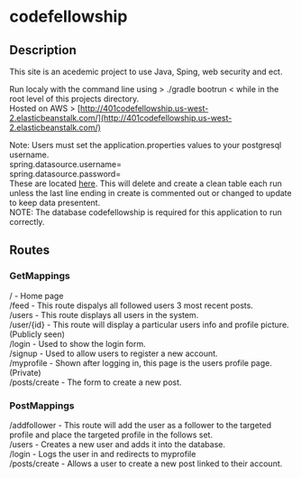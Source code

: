 # codefellowship
## Description
This site is an acedemic project to use Java, Sping, web security and ect.  
  
Run localy with the command line using > ./gradle bootrun < while in the root level of this projects directory.  
Hosted on AWS > [http://401codefellowship.us-west-2.elasticbeanstalk.com/](http://401codefellowship.us-west-2.elasticbeanstalk.com/)  
  
Note: Users must set the application.properties values to your postgresql username.  
spring.datasource.username=  
spring.datasource.password=  
These are located [here](https://github.com/kdcouture/codefellowship/blob/master/src/main/resources/application.properties).
This will delete and create a clean table each run unless the last line ending in create is commented out or changed to update to keep data presentent.  
NOTE: The database codefellowship is required for this application to run correctly.
## Routes
### GetMappings
/ - Home page  
/feed - This route dispalys all followed users 3 most recent posts.  
/users - This route displays all users in the system.  
/user/{id} - This route will display a particular users info and profile picture. (Publicly seen)  
/login - Used to show the login form.  
/signup - Used to allow users to register a new account.  
/myprofile - Shown after logging in, this page is the users profile page. (Private)  
/posts/create - The form to create a new post.
### PostMappings
/addfollower - This route will add the user as a follower to the targeted profile and place the targeted profile in the follows set.  
/users - Creates a new user and adds it into the database.  
/login - Logs the user in and redirects to myprofile  
/posts/create - Allows a user to create a new post linked to their account.  

